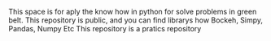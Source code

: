 This space is for aply the know how in python for solve problems in green belt.
This repository is public, and you can find librarys how Bockeh, Simpy, Pandas, Numpy Etc
This repository is a pratics repository
